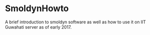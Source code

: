 # SmoldynHowto
A brief introduction to smoldyn software as well as how to use it on IIT Guwahati server as of early 2017.

